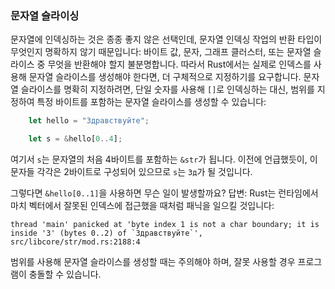 ### 문자열 슬라이싱

문자열에 인덱싱하는 것은 종종 좋지 않은 선택인데, 문자열 인덱싱 작업의 반환 타입이 무엇인지 명확하지 않기 때문입니다: 바이트 값, 문자, 그래프 클러스터, 또는 문자열 슬라이스 중 무엇을 반환해야 할지 불분명합니다. 따라서 Rust에서는 실제로 인덱스를 사용해 문자열 슬라이스를 생성해야 한다면, 더 구체적으로 지정하기를 요구합니다. 문자열 슬라이스를 명확히 지정하려면, 단일 숫자를 사용해 `[]`로 인덱싱하는 대신, 범위를 지정하여 특정 바이트를 포함하는 문자열 슬라이스를 생성할 수 있습니다:

```rust
    let hello = "Здравствуйте";

    let s = &hello[0..4];
```

여기서 `s`는 문자열의 처음 4바이트를 포함하는 `&str`가 됩니다. 이전에 언급했듯이, 이 문자들 각각은 2바이트로 구성되어 있으므로 `s`는 `Зд`가 될 것입니다.

그렇다면 `&hello[0..1]`을 사용하면 무슨 일이 발생할까요? 답변: Rust는 런타임에서 마치 벡터에서 잘못된 인덱스에 접근했을 때처럼 패닉을 일으킬 것입니다:

    thread 'main' panicked at 'byte index 1 is not a char boundary; it is inside 'З' (bytes 0..2) of `Здравствуйте`', src/libcore/str/mod.rs:2188:4

범위를 사용해 문자열 슬라이스를 생성할 때는 주의해야 하며, 잘못 사용할 경우 프로그램이 충돌할 수 있습니다.